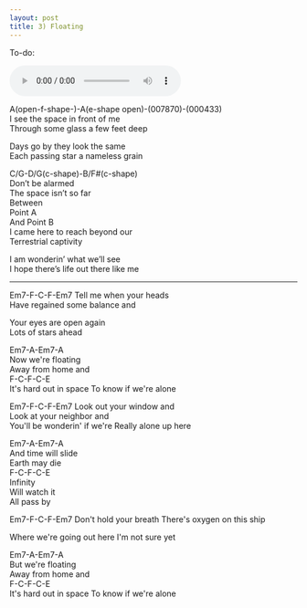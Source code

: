 ```yaml
---
layout: post
title: 3) Floating
---
```

To-do: 

<audio controls>
<source src="{{ site.baseurl }}/audio/floating-draft3-2.mp3" type="audio/mpeg">
</audio>

A(open-f-shape-)-A(e-shape open)-(007870)-(000433)  
I see the space in front of me  
Through some glass a few feet deep  

Days go by they look the same  
Each passing star a nameless grain  


C/G-D/G(c-shape)-B/F#(c-shape)  
Don’t be alarmed  
The space isn’t so far  
Between  
Point A  
And Point B  
I came here to reach beyond our  
Terrestrial captivity  
 
I am wonderin’ what we’ll see  
I hope there’s life out there like me  


___________________________


Em7-F-C-F-Em7
Tell me when your heads  
Have regained some balance and 

Your eyes are open again  
Lots of stars ahead  

Em7-A-Em7-A  
Now we're floating  
Away from home and  
F-C-F-C-E  
It's hard out in space
To know if we're
alone

Em7-F-C-F-Em7
Look out your window and  
Look at your neighbor and  
You'll be wonderin' if we're
Really alone up here  

Em7-A-Em7-A  
And time will slide  
Earth may die  
F-C-F-C-E  
Infinity  
Will watch it  
All pass by  

Em7-F-C-F-Em7
Don't hold your breath
There's   oxygen on this ship

Where we're going out here
I'm not sure yet 

Em7-A-Em7-A  
But we're floating  
Away from home and  
F-C-F-C-E  
It's hard out in space
To know if we're
alone